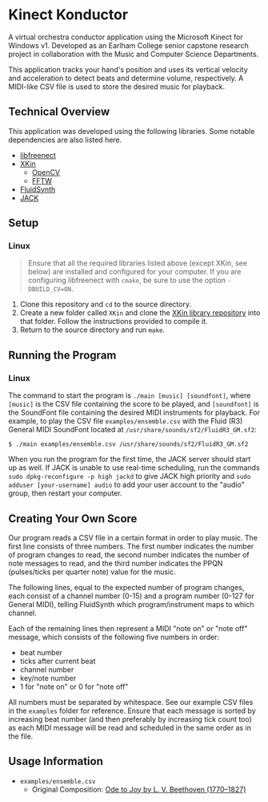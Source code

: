 # Kinect Konductor

A virtual orchestra conductor application using the Microsoft Kinect for Windows v1. Developed as an Earlham College senior capstone research project in collaboration with the Music and Computer Science Departments.

This application tracks your hand's position and uses its vertical velocity and acceleration to detect beats and determine volume, respectively. A MIDI-like CSV file is used to store the desired music for playback.

## Technical Overview

This application was developed using the following libraries. Some notable dependencies are also listed here.

* [libfreenect](https://openkinect.org/wiki/Main_Page)
* [XKin](https://github.com/fpeder/XKin)
  * [OpenCV](http://opencv.org/)
  * [FFTW](http://fftw.org/)
* [FluidSynth](http://www.fluidsynth.org/)
* [JACK](http://jackaudio.org/)

## Setup

### Linux

>Ensure that all the required libraries listed above (except XKin, see below) are installed and configured for your computer. If you are configuring libfreenect with `cmake`, be sure to use the option `-DBUILD_CV=ON`.

1. Clone this repository and `cd` to the source directory.
2. Create a new folder called `XKin` and clone the [XKin library repository](https://github.com/fpeder/XKin) into that folder. Follow the instructions provided to compile it.
3. Return to the source directory and run `make`.

## Running the Program

### Linux

The command to start the program is `./main [music] [soundfont]`, where `[music]` is the CSV file containing the score to be played, and `[soundfont]` is the SoundFont file containing the desired MIDI instruments for playback. For example, to play the CSV file `examples/ensemble.csv` with the Fluid (R3) General MIDI SoundFont located at `/usr/share/sounds/sf2/FluidR3_GM.sf2`:

```
$ ./main examples/ensemble.csv /usr/share/sounds/sf2/FluidR3_GM.sf2
```

When you run the program for the first time, the JACK server should start up as well. If JACK is unable to use real-time scheduling, run the commands `sudo dpkg-reconfigure -p high jackd` to give JACK high priority and `sudo adduser [your-username] audio` to add your user account to the "audio" group, then restart your computer.

## Creating Your Own Score

Our program reads a CSV file in a certain format in order to play music. The first line consists of three numbers. The first number indicates the number of program changes to read, the second number indicates the number of note messages to read, and the third number indicates the PPQN (pulses/ticks per quarter note) value for the music.

The following lines, equal to the expected number of program changes, each consist of a channel number (0-15) and a program number (0-127 for General MIDI), telling FluidSynth which program/instrument maps to which channel.

Each of the remaining lines then represent a MIDI "note on" or "note off" message, which consists of the following five numbers in order:

* beat number
* ticks after current beat
* channel number
* key/note number
* 1 for "note on" or 0 for "note off"

All numbers must be separated by whitespace. See our example CSV files in the `examples` folder for reference. Ensure that each message is sorted by increasing beat number (and then preferably by increasing tick count too) as each MIDI message will be read and scheduled in the same order as in the file.

## Usage Information

* `examples/ensemble.csv`
  * Original Composition: [Ode to Joy by L. V. Beethoven (1770–1827)](http://www.mutopiaproject.org/cgibin/piece-info.cgi?id=528)

